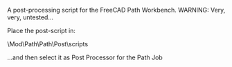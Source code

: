 A post-processing script for the FreeCAD Path Workbench.
WARNING: Very, very, untested...

Place the post-script in:

<FreeCAD-Install-Folder>\Mod\Path\Path\Post\scripts

...and then select it as Post Processor for the Path Job